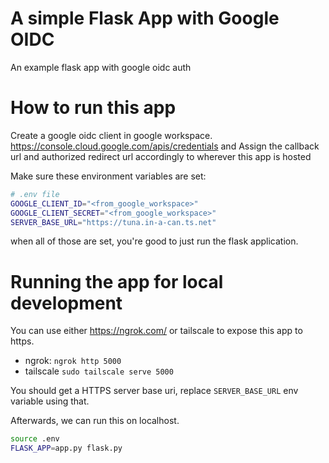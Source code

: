# A simple Flask App with Google OIDC 
An example flask app with google oidc auth 

# How to run this app

Create a google oidc client in google workspace. https://console.cloud.google.com/apis/credentials and Assign the callback url and authorized redirect url accordingly to wherever this app is hosted

Make sure these environment variables are set:
```bash
# .env file
GOOGLE_CLIENT_ID="<from_google_workspace>"
GOOGLE_CLIENT_SECRET="<from_google_workspace>"
SERVER_BASE_URL="https://tuna.in-a-can.ts.net"
```

when all of those are set, you're good to just run the flask application.

# Running the app for local development
You can use either https://ngrok.com/ or tailscale to expose this app to https.
* ngrok: `ngrok http 5000`
* tailscale `sudo tailscale serve 5000`

You should get a HTTPS server base uri, replace `SERVER_BASE_URL` env variable using that.

Afterwards, we can run this on localhost.
```bash
source .env
FLASK_APP=app.py flask.py
```
